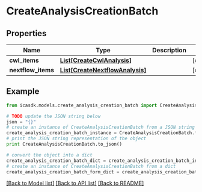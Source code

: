 # CreateAnalysisCreationBatch


## Properties
Name | Type | Description | Notes
------------ | ------------- | ------------- | -------------
**cwl_items** | [**List[CreateCwlAnalysis]**](CreateCwlAnalysis.md) |  | [optional] 
**nextflow_items** | [**List[CreateNextflowAnalysis]**](CreateNextflowAnalysis.md) |  | [optional] 

## Example

```python
from icasdk.models.create_analysis_creation_batch import CreateAnalysisCreationBatch

# TODO update the JSON string below
json = "{}"
# create an instance of CreateAnalysisCreationBatch from a JSON string
create_analysis_creation_batch_instance = CreateAnalysisCreationBatch.from_json(json)
# print the JSON string representation of the object
print CreateAnalysisCreationBatch.to_json()

# convert the object into a dict
create_analysis_creation_batch_dict = create_analysis_creation_batch_instance.to_dict()
# create an instance of CreateAnalysisCreationBatch from a dict
create_analysis_creation_batch_form_dict = create_analysis_creation_batch.from_dict(create_analysis_creation_batch_dict)
```
[[Back to Model list]](../README.md#documentation-for-models) [[Back to API list]](../README.md#documentation-for-api-endpoints) [[Back to README]](../README.md)


